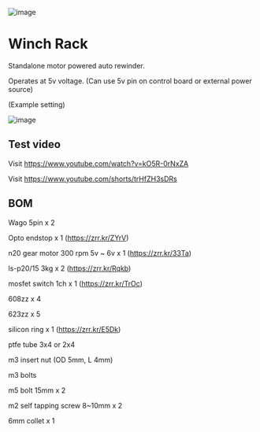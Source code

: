 ![image](https://github.com/v6cl/MyDIYthings/assets/16078263/186e7435-38c4-4dc8-a853-3de3d8120f61)

# Winch Rack

Standalone motor powered auto rewinder.

Operates at 5v voltage. (Can use 5v pin on control board or external power source)

(Example setting)

![image](https://github.com/v6cl/MyDIYthings/assets/16078263/47655fdf-1641-4b0c-b35e-7289339c23c0)




## Test video

Visit https://www.youtube.com/watch?v=kO5R-0rNxZA

Visit https://www.youtube.com/shorts/trHfZH3sDRs


## BOM

Wago 5pin x 2

Opto endstop x 1 (https://zrr.kr/ZYrV)

n20 gear motor 300 rpm 5v ~ 6v x  1 (https://zrr.kr/33Ta)

ls-p20/15 3kg x 2 (https://zrr.kr/Rqkb)

mosfet switch 1ch x 1 (https://zrr.kr/TrOc)

608zz x 4

623zz x 5

silicon ring x 1 (https://zrr.kr/E5Dk)

ptfe tube 3x4 or 2x4 

m3 insert nut (OD 5mm, L 4mm)

m3 bolts 

m5 bolt 15mm x 2

m2 self tapping screw 8~10mm x 2

6mm collet x 1
